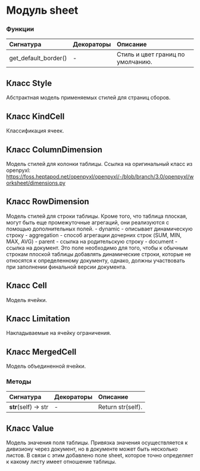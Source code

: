 # Модуль sheet



### Функции

| Сигнатура            | Декораторы | Описание                          |
| :------------------- | :--------- | :-------------------------------- |
| get_default_border() | -          | Стиль и цвет границ по умолчанию. |

## Класс Style

Абстрактная модель применяемых стилей для страниц сборов.

## Класс KindCell

Классификация ячеек.

## Класс ColumnDimension

Модель стилей для колонки таблицы. Ссылка на оригинальный класс из openpyxl: https://foss.heptapod.net/openpyxl/openpyxl/-/blob/branch/3.0/openpyxl/worksheet/dimensions.py

## Класс RowDimension

Модель стилей для строки таблицы. Кроме того, что таблица плоская, могут быть еще промежуточные агрегаций, они реализуются с помощью дополнительных полей. - dynamic - описывает динамическую строку - aggregation - способ агрегации дочерних строк (SUM, MIN, MAX, AVG) - parent - ссылка на родительскую строку - document - ссылка на документ. Это поле необходимо для того, чтобы к обычным строкам плоской таблицы добавлять динамические строки, которые не относятся к определенному документу, однако, должны участвовать при заполнении финальной версии документа.

## Класс Cell

Модель ячейки.

## Класс Limitation

Накладываемые на ячейку ограничения.

## Класс MergedCell

Модель объединенной ячейки.

### Методы

| Сигнатура            | Декораторы | Описание          |
| :------------------- | :--------- | :---------------- |
| __str__(self) -> str | -          | Return str(self). |

## Класс Value

Модель значения поля таблицы. Привязка значения осуществляется к дивизиону через документ, но в документе может быть несколько листов. В связи с этим добавлено поле sheet, которое точно определяет к какому листу имеет отношение таблицы.